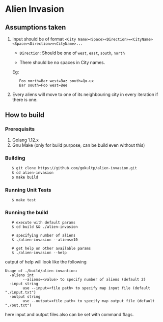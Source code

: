 # Alien Invasion

## Assumptions taken

1. Input should be of format
   `<City Name><Space><Direction>=<CityName><Space><Direction>=<CityName>...`
   - `Direction`: Should be one of   `west`, `east`, `south`, `north`

   - There should be no spaces in City names.

   Eg:
   ```
      Foo north=Bar west=Baz south=Qu-ux
      Bar south=Foo west=Bee

   ```
2. Every aliens will move to one of its neighbouring city in every iteration if there is one.


## How to build

### Prerequisits
   1. Golang 1.12.x
   2. Gnu Make (only for build purpose, can be build even without this)

### Building
   ```sh
      $ git clone https://github.com/gokultp/alien-invasion.git
      $ cd alien-invasion
      $ make build
   ```
### Running Unit Tests

   ```
      $ make test
   ```
### Running the build

   ```
      # execute with default params
      $ cd build && ./alien-invasion

      # specifying number of aliens
      $ ./alien-invasion --aliens=10

      # get help on other available params
      $ ./alien-invasion --help

   ```

output of help will look like the following

```
Usage of ./build/alien-invantion:
  -aliens int
        --aliens=<value> to specify number of aliens (default 2)
  -input string
        use --input=<file path> to specify map input file (default "./input.txt")
  -output string
        use --output=<file path> to specify map output file (default "./out.txt")
```

here input and output files also can be set with command flags.


